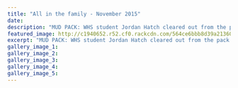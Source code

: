 ```yaml
---
title: "All in the family - November 2015"
date: 
description: "MUD PACK: WHS student Jordan Hatch cleared out from the pack to finish third overall in the B Grade class at the Wanganui Motorcycle Club's flat track series, Wanganui Chronicle article on 18/11/15..."
featured_image: http://c1940652.r52.cf0.rackcdn.com/564ce6bbb8d39a2136001bca/Jordan-Hatch-Wg-Motorcyle-club-Chron-18.11.15.jpg
excerpt: "MUD PACK: WHS student Jordan Hatch cleared out from the pack to finish third overall in the B Grade class at the Wanganui Motorcycle Club's flat track series, Wanganui Chronicle article on 18/11/15..."
gallery_image_1: 
gallery_image_2: 
gallery_image_3: 
gallery_image_4: 
gallery_image_5: 
---
```

